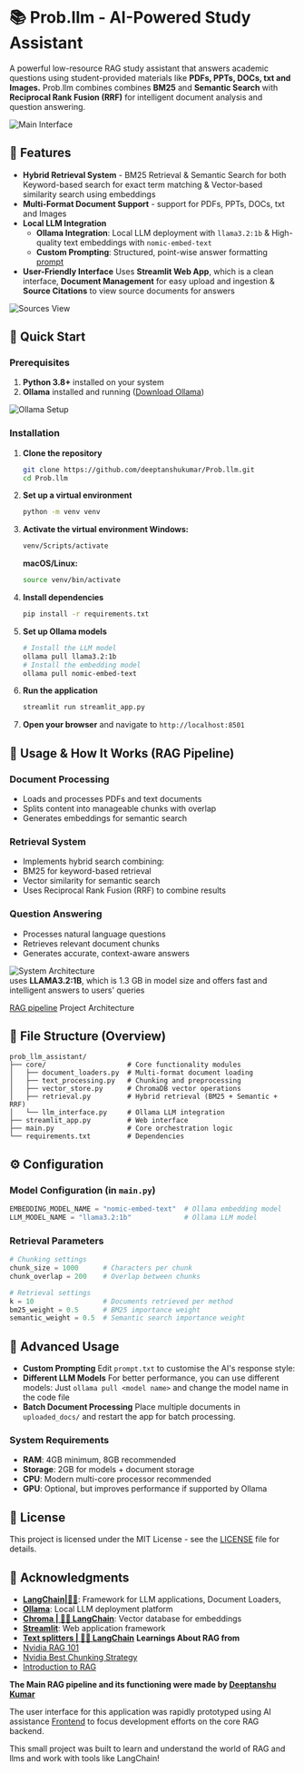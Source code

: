 # 📚 Prob.llm - AI-Powered Study Assistant

A powerful low-resource RAG study assistant that answers academic questions using student-provided materials like **PDFs, PPTs, DOCs, txt and Images.**
Prob.llm combines combines **BM25** and **Semantic Search** with **Reciprocal Rank Fusion (RRF)** for intelligent document analysis and question answering.

![Main Interface](Assets/mainview.png)

## 🌟 Features
- **Hybrid Retrieval System** - BM25 Retrieval & Semantic Search for both Keyword-based search for exact term matching & Vector-based similarity search using embeddings
- **Multi-Format Document Support** - support for PDFs, PPTs, DOCs, txt and Images
- **Local LLM Integration**
   - **Ollama Integration**: Local LLM deployment with `llama3.2:1b` & High-quality text embeddings with `nomic-embed-text`
   - **Custom Prompting**: Structured, point-wise answer formatting [prompt](prompt.txt)
- **User-Friendly Interface**
      Uses **Streamlit Web App**, which is a clean interface, **Document Management** for easy upload and ingestion & **Source Citations** to view source documents for answers

![Sources View](Assets/sources.png)

## 🚀 Quick Start

### Prerequisites

1. **Python 3.8+** installed on your system
2. **Ollama** installed and running ([Download Ollama](https://ollama.ai/))

![Ollama Setup](Assets/ollama.png)

### Installation

1. **Clone the repository**
   ```bash
   git clone https://github.com/deeptanshukumar/Prob.llm.git
   cd Prob.llm
   ```
2. **Set up a virtual environment**
   ```bash
   python -m venv venv
   ```
3. **Activate the virtual environment Windows:**
   ```bash
   venv/Scripts/activate
   ```
   **macOS/Linux:**
   ```bash
   source venv/bin/activate
   ```
2. **Install dependencies**
   ```bash
   pip install -r requirements.txt
   ```

3. **Set up Ollama models**
   ```bash
   # Install the LLM model
   ollama pull llama3.2:1b   
   # Install the embedding model
   ollama pull nomic-embed-text
   ```

4. **Run the application**
   ```bash
   streamlit run streamlit_app.py
   ```

5. **Open your browser** and navigate to `http://localhost:8501`

## 📖 Usage & How It Works (RAG Pipeline)

### Document Processing
- Loads and processes PDFs and text documents
- Splits content into manageable chunks with overlap
- Generates embeddings for semantic search
### Retrieval System
- Implements hybrid search combining:
- BM25 for keyword-based retrieval
- Vector similarity for semantic search
- Uses Reciprocal Rank Fusion (RRF) to combine results
### Question Answering
- Processes natural language questions
- Retrieves relevant document chunks
- Generates accurate, context-aware answers

![System Architecture](Assets/llama.jpg)  
uses **LLAMA3.2:1B**, which is 1.3 GB in model size and offers fast and intelligent answers to users' queries

[RAG pipeline](Assets/RAGpipeline.png) Project Architecture

## 📂 File Structure (Overview)

```
prob_llm_assistant/
├── core/                    # Core functionality modules
│   ├── document_loaders.py  # Multi-format document loading
│   ├── text_processing.py   # Chunking and preprocessing
│   ├── vector_store.py      # ChromaDB vector operations
│   ├── retrieval.py         # Hybrid retrieval (BM25 + Semantic + RRF)
│   └── llm_interface.py     # Ollama LLM integration
├── streamlit_app.py         # Web interface
├── main.py                  # Core orchestration logic
└── requirements.txt         # Dependencies
```

## ⚙️ Configuration

### **Model Configuration** (in `main.py`)
```python
EMBEDDING_MODEL_NAME = "nomic-embed-text"  # Ollama embedding model
LLM_MODEL_NAME = "llama3.2:1b"             # Ollama LLM model
```

### **Retrieval Parameters**
```python
# Chunking settings
chunk_size = 1000      # Characters per chunk
chunk_overlap = 200    # Overlap between chunks

# Retrieval settings
k = 10                 # Documents retrieved per method
bm25_weight = 0.5      # BM25 importance weight
semantic_weight = 0.5  # Semantic search importance weight
```

## 🔧 Advanced Usage
- **Custom Prompting**
Edit `prompt.txt` to customise the AI's response style:
- **Different LLM Models**
For better performance, you can use different models:
Just `ollama pull <model name>` and change the model name in the code file
- **Batch Document Processing**
Place multiple documents in `uploaded_docs/` and restart the app for batch processing.

### **System Requirements**
- **RAM**: 4GB minimum, 8GB recommended
- **Storage**: 2GB for models + document storage
- **CPU**: Modern multi-core processor recommended
- **GPU**: Optional, but improves performance if supported by Ollama

## 📄 License
This project is licensed under the MIT License - see the [LICENSE](LICENSE) file for details.

## 🙏 Acknowledgments

- **[LangChain|🦜️🔗](https://www.langchain.com/)**: Framework for LLM applications, Document Loaders, 
- **[Ollama](https://ollama.com/)**: Local LLM deployment platform
- **[Chroma | 🦜️🔗 LangChain](https://python.langchain.com/docs/integrations/vectorstores/chroma/)**: Vector database for embeddings
- **[Streamlit](https://streamlit.io/)**: Web application framework
- **[Text splitters | 🦜️🔗 LangChain](https://python.langchain.com/docs/concepts/text_splitters/)**
**Learnings About RAG from**
- [Nvidia RAG 101](https://developer.nvidia.com/blog/rag-101-demystifying-retrieval-augmented-generation-pipelines/)
- [Nvidia Best Chunking Strategy](https://developer.nvidia.com/blog/finding-the-best-chunking-strategy-for-accurate-ai-responses/)
- [Introduction to RAG](https://weaviate.io/blog/introduction-to-rag)
  

**The Main RAG pipeline and its functioning were made by [Deeptanshu Kumar](https://github.com/deeptanshukumar)**

The user interface for this application was rapidly prototyped using AI assistance [Frontend](streamlit_app.py) to focus development efforts on the core RAG backend.

This small project was built to learn and understand the world of RAG and llms and work with tools like LangChain!
